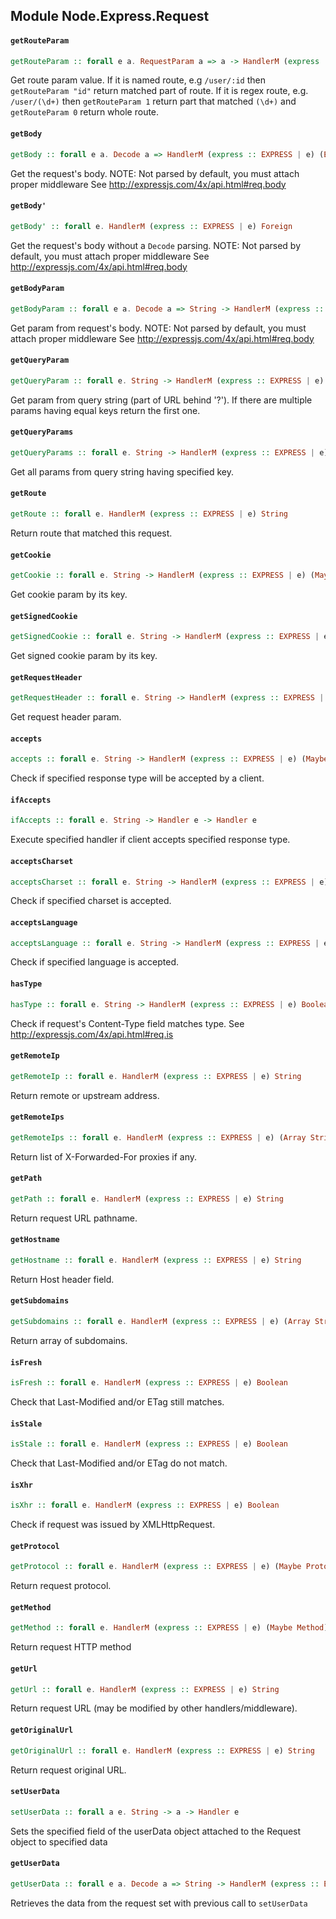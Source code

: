 ## Module Node.Express.Request

#### `getRouteParam`

``` purescript
getRouteParam :: forall e a. RequestParam a => a -> HandlerM (express :: EXPRESS | e) (Maybe String)
```

Get route param value. If it is named route, e.g `/user/:id` then
`getRouteParam "id"` return matched part of route. If it is
regex route, e.g. `/user/(\d+)` then `getRouteParam 1` return
part that matched `(\d+)` and `getRouteParam 0` return whole
route.

#### `getBody`

``` purescript
getBody :: forall e a. Decode a => HandlerM (express :: EXPRESS | e) (Either MultipleErrors a)
```

Get the request's body.
NOTE: Not parsed by default, you must attach proper middleware
      See http://expressjs.com/4x/api.html#req.body

#### `getBody'`

``` purescript
getBody' :: forall e. HandlerM (express :: EXPRESS | e) Foreign
```

Get the request's body without a `Decode` parsing.
NOTE: Not parsed by default, you must attach proper middleware
      See http://expressjs.com/4x/api.html#req.body

#### `getBodyParam`

``` purescript
getBodyParam :: forall e a. Decode a => String -> HandlerM (express :: EXPRESS | e) (Maybe a)
```

Get param from request's body.
NOTE: Not parsed by default, you must attach proper middleware
      See http://expressjs.com/4x/api.html#req.body

#### `getQueryParam`

``` purescript
getQueryParam :: forall e. String -> HandlerM (express :: EXPRESS | e) (Maybe String)
```

Get param from query string (part of URL behind '?').
If there are multiple params having equal keys
return the first one.

#### `getQueryParams`

``` purescript
getQueryParams :: forall e. String -> HandlerM (express :: EXPRESS | e) (Array String)
```

Get all params from query string having specified key.

#### `getRoute`

``` purescript
getRoute :: forall e. HandlerM (express :: EXPRESS | e) String
```

Return route that matched this request.

#### `getCookie`

``` purescript
getCookie :: forall e. String -> HandlerM (express :: EXPRESS | e) (Maybe String)
```

Get cookie param by its key.

#### `getSignedCookie`

``` purescript
getSignedCookie :: forall e. String -> HandlerM (express :: EXPRESS | e) (Maybe String)
```

Get signed cookie param by its key.

#### `getRequestHeader`

``` purescript
getRequestHeader :: forall e. String -> HandlerM (express :: EXPRESS | e) (Maybe String)
```

Get request header param.

#### `accepts`

``` purescript
accepts :: forall e. String -> HandlerM (express :: EXPRESS | e) (Maybe String)
```

Check if specified response type will be accepted by a client.

#### `ifAccepts`

``` purescript
ifAccepts :: forall e. String -> Handler e -> Handler e
```

Execute specified handler if client accepts specified response type.

#### `acceptsCharset`

``` purescript
acceptsCharset :: forall e. String -> HandlerM (express :: EXPRESS | e) (Maybe String)
```

Check if specified charset is accepted.

#### `acceptsLanguage`

``` purescript
acceptsLanguage :: forall e. String -> HandlerM (express :: EXPRESS | e) (Maybe String)
```

Check if specified language is accepted.

#### `hasType`

``` purescript
hasType :: forall e. String -> HandlerM (express :: EXPRESS | e) Boolean
```

Check if request's Content-Type field matches type.
See http://expressjs.com/4x/api.html#req.is

#### `getRemoteIp`

``` purescript
getRemoteIp :: forall e. HandlerM (express :: EXPRESS | e) String
```

Return remote or upstream address.

#### `getRemoteIps`

``` purescript
getRemoteIps :: forall e. HandlerM (express :: EXPRESS | e) (Array String)
```

Return list of X-Forwarded-For proxies if any.

#### `getPath`

``` purescript
getPath :: forall e. HandlerM (express :: EXPRESS | e) String
```

Return request URL pathname.

#### `getHostname`

``` purescript
getHostname :: forall e. HandlerM (express :: EXPRESS | e) String
```

Return Host header field.

#### `getSubdomains`

``` purescript
getSubdomains :: forall e. HandlerM (express :: EXPRESS | e) (Array String)
```

Return array of subdomains.

#### `isFresh`

``` purescript
isFresh :: forall e. HandlerM (express :: EXPRESS | e) Boolean
```

Check that Last-Modified and/or ETag still matches.

#### `isStale`

``` purescript
isStale :: forall e. HandlerM (express :: EXPRESS | e) Boolean
```

Check that Last-Modified and/or ETag do not match.

#### `isXhr`

``` purescript
isXhr :: forall e. HandlerM (express :: EXPRESS | e) Boolean
```

Check if request was issued by XMLHttpRequest.

#### `getProtocol`

``` purescript
getProtocol :: forall e. HandlerM (express :: EXPRESS | e) (Maybe Protocol)
```

Return request protocol.

#### `getMethod`

``` purescript
getMethod :: forall e. HandlerM (express :: EXPRESS | e) (Maybe Method)
```

Return request HTTP method

#### `getUrl`

``` purescript
getUrl :: forall e. HandlerM (express :: EXPRESS | e) String
```

Return request URL (may be modified by other handlers/middleware).

#### `getOriginalUrl`

``` purescript
getOriginalUrl :: forall e. HandlerM (express :: EXPRESS | e) String
```

Return request original URL.

#### `setUserData`

``` purescript
setUserData :: forall a e. String -> a -> Handler e
```

Sets the specified field of the userData object attached to the Request
object to specified data

#### `getUserData`

``` purescript
getUserData :: forall e a. Decode a => String -> HandlerM (express :: EXPRESS | e) (Maybe a)
```

Retrieves the data from the request set with previous call to `setUserData`


